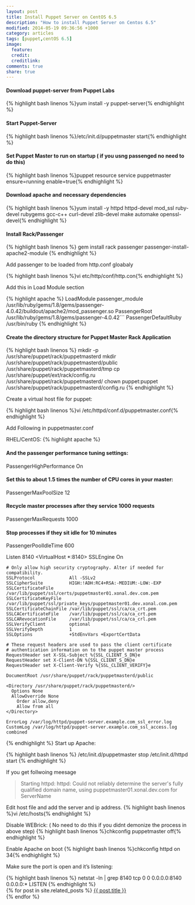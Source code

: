 ```yaml
---
layout: post
title: Install Puppet Server on CentOS 6.5
description: "How to install Puppet Server on Centos 6.5"
modified: 2014-05-19 09:36:56 +1000
category: articles
tags: [puppet,centOS 6.5]
image:
  feature: 
  credit: 
  creditlink: 
comments: true
share: true
---
```


#### Download puppet-server from Puppet Labs
{% highlight bash linenos %}yum install -y puppet-server{% endhighlight %}

#### Start Puppet-Server
{% highlight bash linenos %}/etc/init.d/puppetmaster start{% endhighlight %}

#### Set Puppet Master to run on startup ( if you usng passenged no need to do this)
{% highlight bash linenos %}puppet resource service puppetmaster ensure=running enable=true{% endhighlight %}

#### Download apache and necessary dependencies

{% highlight bash linenos %}yum install -y httpd httpd-devel mod_ssl ruby-devel rubygems gcc-c++ curl-devel zlib-devel make automake openssl-devel{% endhighlight %}

    
#### Install Rack/Passenger
{% highlight bash linenos %}
gem install rack passenger
passenger-install-apache2-module
{% endhighlight %}

Add passenger to be loaded from http.conf gloabaly

{% highlight bash linenos %}vi etc/http/conf/http.con{% endhighlight %}


Add this in Load Module section

{% highlight apache %}
LoadModule passenger_module /usr/lib/ruby/gems/1.8/gems/passenger-4.0.42/buildout/apache2/mod_passenger.so
PassengerRoot /usr/lib/ruby/gems/1.8/gems/passenger-4.0.42```
PassengerDefaultRuby /usr/bin/ruby
{% endhighlight %}
 
#### Create the directory structure for Puppet Master Rack Application

{% highlight bash linenos %}
mkdir -p /usr/share/puppet/rack/puppetmasterd
mkdir /usr/share/puppet/rack/puppetmasterd/public /usr/share/puppet/rack/puppetmasterd/tmp
cp /usr/share/puppet/ext/rack/config.ru  /usr/share/puppet/rack/puppetmasterd/
chown puppet:puppet /usr/share/puppet/rack/puppetmasterd/config.ru
{% endhighlight  %}

Create a virtual host file for puppet:

{% highlight bash linenos %}vi /etc/httpd/conf.d/puppetmaster.conf{% endhighlight %}

Add Following in puppetmaster.conf

RHEL/CentOS:
{% highlight apache %}
#### And the passenger performance tuning settings:
PassengerHighPerformance On
#### Set this to about 1.5 times the number of CPU cores in your master:
PassengerMaxPoolSize 12
#### Recycle master processes after they service 1000 requests
PassengerMaxRequests 1000
#### Stop processes if they sit idle for 10 minutes
PassengerPoolIdleTime 600

Listen 8140
<VirtualHost *:8140>
    SSLEngine On

    # Only allow high security cryptography. Alter if needed for compatibility.
    SSLProtocol             All -SSLv2
    SSLCipherSuite          HIGH:!ADH:RC4+RSA:-MEDIUM:-LOW:-EXP
    SSLCertificateFile      /var/lib/puppet/ssl/certs/puppetmaster01.xonal.dev.com.pem
    SSLCertificateKeyFile   /var/lib/puppet/ssl/private_keys/puppetmaster01.dev.xonal.com.pem
    SSLCertificateChainFile /var/lib/puppet/ssl/ca/ca_crt.pem
    SSLCACertificateFile    /var/lib/puppet/ssl/ca/ca_crt.pem
    SSLCARevocationFile     /var/lib/puppet/ssl/ca/ca_crl.pem
    SSLVerifyClient         optional
    SSLVerifyDepth          1
    SSLOptions              +StdEnvVars +ExportCertData

    # These request headers are used to pass the client certificate
    # authentication information on to the puppet master process
    RequestHeader set X-SSL-Subject %{SSL_CLIENT_S_DN}e
    RequestHeader set X-Client-DN %{SSL_CLIENT_S_DN}e
    RequestHeader set X-Client-Verify %{SSL_CLIENT_VERIFY}e

    DocumentRoot /usr/share/puppet/rack/puppetmasterd/public

    <Directory /usr/share/puppet/rack/puppetmasterd/>
      Options None
      AllowOverride None
        Order allow,deny
        Allow from all
    </Directory>

    ErrorLog /var/log/httpd/puppet-server.example.com_ssl_error.log
    CustomLog /var/log/httpd/puppet-server.example.com_ssl_access.log combined
</VirtualHost>
{% endhighlight %}
Start up Apache:
 
{% highlight bash linenos %}
/etc/init.d/puppetmaster stop
/etc/init.d/httpd start
{% endhighlight %}

If you get follwoing meesage

>Starting httpd: httpd: Could not reliably determine the server's fully qualified domain name, using puppetmaster01.xonal.dev.com for ServerName

Edit host file and add the server and ip address.
{% highlight bash linenos %}vi /etc/hosts{% endhighlight %}

Disable WEBrick: ( No need to do this if you didnt demonize the process in above step)
{% highlight bash linenos %}chkconfig puppetmaster off{% endhighlight %}

Enable Apache on boot
{% highlight bash linenos %}chkconfig httpd on 34{% endhighlight %}

Make sure the port is open and it’s listening:

{% highlight bash linenos %}
netstat -ln | grep 8140
tcp    0  0 0.0.0.0:8140         0.0.0.0:*              LISTEN
{% endhighlight %}
<br>
{% for post in site.related_posts %}
  <a href="{{ post.url }}">{{ post.title }}</a><br />
{% endfor %}